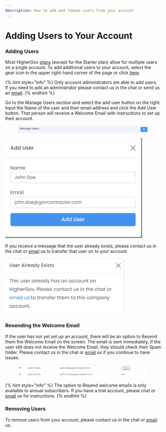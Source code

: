 ```yaml
---
description: How to add and remove users from your account
---
```


# Adding Users to Your Account

### Adding Users

Most HigherGov [plans](https://www.highergov.com/pricing/) (except for the Starter plan) allow for multiple users on a single account.  To add additional users to your account, select the gear icon in the upper right-hand corner of the page or click [here](https://www.highergov.com/account/).&#x20;

{% hint style="info" %}
Only account administrators are able to add users.  If you need to add an administrator please contact us in the chat or send us an [email](mailto:contact@highergov.com).
{% endhint %}

Go to the Manage Users section and select the add user button on the right.  Input the Name of the user and their email address and click the Add User button.  That person will receive a Welcome Email with instructions to set up their account. &#x20;

<figure><img src="../.gitbook/assets/image (7).png" alt=""><figcaption></figcaption></figure>

![](<../.gitbook/assets/image (9).png>)

If you receive a message that the user already exists, please contact us in the chat or [email](mailto:contact@highergov.com) us to transfer that user on to your account.

![](<../.gitbook/assets/image (10).png>)

### Resending the Welcome Email

If the user has not yet set up an account, there will be an option to Resend them the Welcome Email on the screen.  The email is sent immediately, if the user still does not receive the Welcome Email, they should check their Spam folder.  Please contact us in the chat or [email](mailto:contact@highergov.com) us if you continue to have issues.

<figure><img src="../.gitbook/assets/image (11).png" alt=""><figcaption></figcaption></figure>

{% hint style="info" %}
The option to Resend welcome emails is only available to annual subscribers.  If you have a trial account, please chat or [email](mailto:contact@highergov.com) us for instructions.
{% endhint %}

### Removing Users

To remove users from your account, please contact us in the chat or [email](mailto:contact@highergov.com) us.
